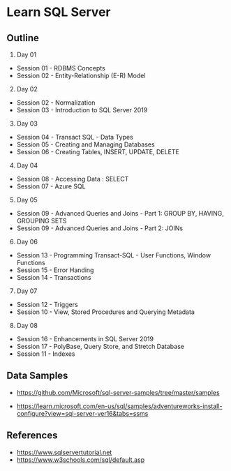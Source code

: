 # Learn SQL Server

## Outline

1. Day 01

- Session 01 - RDBMS Concepts
- Session 02 - Entity-Relationship (E-R) Model

2. Day 02

- Session 02 - Normalization
- Session 03 - Introduction to SQL Server 2019

3. Day 03

- Session 04 - Transact SQL - Data Types
- Session 05 - Creating and Managing Databases
- Session 06 - Creating Tables, INSERT, UPDATE, DELETE


4. Day 04

- Session 08 - Accessing Data : SELECT
- Session 07 - Azure SQL


5. Day 05

- Session 09 - Advanced Queries and Joins - Part 1: GROUP BY, HAVING, GROUPING SETS
- Session 09 - Advanced Queries and Joins - Part 2: JOINs



6. Day 06

- Session 13 - Programming Transact-SQL - User Functions, Window Functions
- Session 15 - Error Handing
- Session 14 - Transactions

7. Day 07

- Session 12 - Triggers
- Session 10 - View, Stored Procedures and Querying Metadata

8. Day 08

- Session 16 - Enhancements in SQL Server 2019
- Session 17 - PolyBase, Query Store, and Stretch Database
- Session 11 - Indexes


## Data Samples

- <https://github.com/Microsoft/sql-server-samples/tree/master/samples>

- <https://learn.microsoft.com/en-us/sql/samples/adventureworks-install-configure?view=sql-server-ver16&tabs=ssms>

## References

- <https://www.sqlservertutorial.net>
- <https://www.w3schools.com/sql/default.asp>
